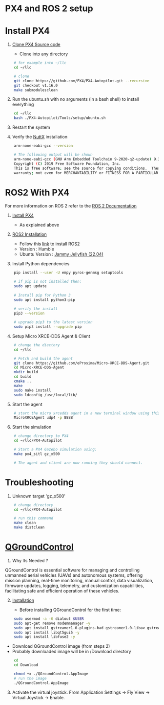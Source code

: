 # PX4 and ROS 2 setup

# Install PX4

1. [Clone PX4 Source code](https://github.com/PX4/PX4-Autopilot)

   - Clone into any directory 

```bash
    # for example into ~/llc
    cd ~/llc

    # clone
    git clone https://github.com/PX4/PX4-Autopilot.git --recursive
    git checkout v1.16.0
    make submodulesclean

```

   <!-- - If working with older version of PX4-Autopilot, change the head of this clone
   - Head for this package can be found [PX4-Autopilot github (main->Tags)](https://github.com/PX4/PX4-Autopilot/tags)

```bash
    # change directory to PX4
    cd ~/llc/PX4-Autopilot
    # for example
    git checkout v1.14.0-rc1

    # make sure tags are correctly checked out
    git branch

    # update the submodules
    make submodulesclean
``` -->

2. Run the ubuntu.sh with no arguments (in a bash shell) to install everything

```bash
    cd ~/llc
    bash ./PX4-Autopilot/Tools/setup/ubuntu.sh
```
3. Restart the system

4. Verify the [NuttX](https://nuttx.apache.org/) installation
```bash
    arm-none-eabi-gcc --version

    # The following output will be shown 
    arm-none-eabi-gcc (GNU Arm Embedded Toolchain 9-2020-q2-update) 9.3.1 20200408 (release)
    Copyright (C) 2019 Free Software Foundation, Inc.
    This is free software; see the source for copying conditions.  There is NO
    warranty; not even for MERCHANTABILITY or FITNESS FOR A PARTICULAR PURPOSE.
```

# ROS2 With PX4
For more information on ROS 2 refer to the [ROS 2 Documentation](https://docs.ros.org/en/humble/)

1. [Install PX4](#install-px4) 
   - As explained above

2. [ROS2 Installation](https://docs.ros.org/en/humble/Installation/Ubuntu-Install-Debians.html)
   - Follow this [link](https://docs.ros.org/en/humble/Installation/Ubuntu-Install-Debians.html) to install ROS2
   - Version : Humble
   - Ubuntu Version : [Jammy Jellyfish (22.04)](https://releases.ubuntu.com/jammy/) 

3. Install Python dependencies 
```bash
    pip install --user -U empy pyros-genmsg setuptools

    # if pip is not installed then:
    sudo apt update
    
    # Install pip for Python 3
    sudo apt install python3-pip
    
    # verify the install
    pip3 --version

    # upgrade pip3 to the latest version
    sudo pip3 install --upgrade pip
```

4. Setup Micro XRCE-DDS Agent & Client
```bash
    # change the diectory
    cd ~/llc

    # Fetch and build the agent
    git clone https://github.com/eProsima/Micro-XRCE-DDS-Agent.git
    cd Micro-XRCE-DDS-Agent
    mkdir build
    cd build
    cmake ..
    make
    sudo make install
    sudo ldconfig /usr/local/lib/
```
5. Start the agent
```bash
    # start the micro xrcedds agent in a new terminal window using this command line below
    MicroXRCEAgent udp4 -p 8888
```

6. Start the simulation
```bash
    # change directory to PX4
    cd ~/llc/PX4-Autopilot

    # Start a PX4 Gazebo simulation using:
    make px4_sitl gz_x500

    # The agent and client are now running they should connect.
```

# Troubleshooting

1. Unknown target 'gz_x500'
```bash
    # change directory 
    cd ~/llc/PX4-Autopilot

    # run this command
    make clean
    make distclean
```

# [QGroundControl](http://qgroundcontrol.com/)

1. Why Its Needed ?

QGroundControl is essential software for managing and controlling unmanned aerial vehicles (UAVs) and autonomous systems, offering mission planning, real-time monitoring, manual control, data visualization, firmware updates, logging, telemetry, and customization capabilities, facilitating safe and efficient operation of these vehicles.

2. [Installation](https://docs.qgroundcontrol.com/master/en/getting_started/download_and_install.html)

   - Before installing QGroundControl for the first time:

```bash
    sudo usermod -a -G dialout $USER
    sudo apt-get remove modemmanager -y
    sudo apt install gstreamer1.0-plugins-bad gstreamer1.0-libav gstreamer1.0-gl -y
    sudo apt install libqt5gui5 -y
    sudo apt install libfuse2 -y
```
   - Download QGroundControl image (from steps 2)
   - Probably downloaded image will be in /Download directory

```bash
    cd 
    cd Download

    chmod +x ./QGroundControl.AppImage
    # run the image
    ./QGroundControl.AppImage
```

3. Activate the virtual joystick. From Application Settings -> Fly View -> Virtual Joystick -> Enable.
